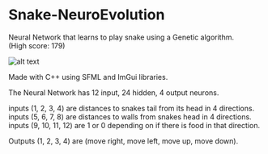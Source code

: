 # Snake-NeuroEvolution

Neural Network that learns to play snake using a Genetic algorithm.  
(High score: 179)

![alt text](https://github.com/JaakkoKaikkonen/Snake-NeuroEvolution/blob/master/Snake.gif)

Made with C++ using SFML and ImGui libraries.

The Neural Network has 12 input, 24 hidden, 4 output neurons.

inputs (1, 2, 3, 4) are distances to snakes tail from its head in 4 directions.  
inputs (5, 6, 7, 8) are distances to walls from snakes head in 4 directions.  
inputs (9, 10, 11, 12) are 1 or 0 depending on if there is food in that direction.

Outputs (1, 2, 3, 4) are (move right, move left, move up, move down).

